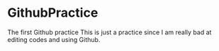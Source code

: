 # GithubPractice
The first Github practice
This is just a practice since I am really bad at editing codes and using Github.

